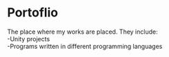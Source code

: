 # Portoflio
The place where my works are placed. They include: <br /> 
-Unity projects<br /> 
-Programs written in different programming languages <br />
